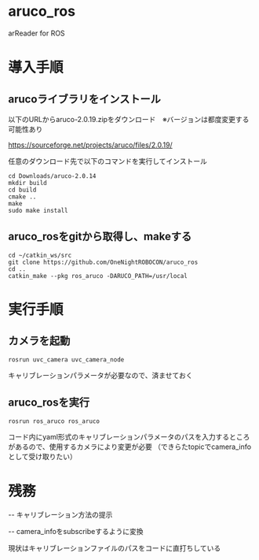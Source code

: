 # aruco_ros
arReader for ROS
# 導入手順
## arucoライブラリをインストール
以下のURLからaruco-2.0.19.zipをダウンロード　※バージョンは都度変更する可能性あり

https://sourceforge.net/projects/aruco/files/2.0.19/

任意のダウンロード先で以下のコマンドを実行してインストール
```
cd Downloads/aruco-2.0.14
mkdir build
cd build
cmake ..
make
sudo make install 
```

## aruco_rosをgitから取得し、makeする
```
cd ~/catkin_ws/src  
git clone https://github.com/OneNightROBOCON/aruco_ros
cd ..  
catkin_make --pkg ros_aruco -DARUCO_PATH=/usr/local  
```

# 実行手順
## カメラを起動
```
rosrun uvc_camera uvc_camera_node
```
キャリブレーションパラメータが必要なので、済ませておく
## aruco_rosを実行
```
rosrun ros_aruco ros_aruco
```
コード内にyaml形式のキャリブレーションパラメータのパスを入力するところがあるので、使用するカメラにより変更が必要
（できらたtopicでcamera_infoとして受け取りたい）
# 残務
-- キャリブレーション方法の提示

-- camera_infoをsubscribeするように変換

現状はキャリブレーションファイルのパスをコードに直打ちしている
